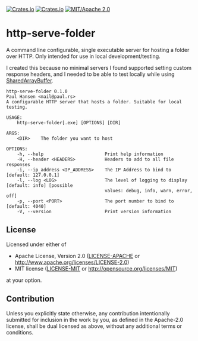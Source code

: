 
[![Crates.io](https://img.shields.io/crates/v/http-serve-folder)](https://crates.io/crates/http-serve-folder)
[![Crates.io](https://img.shields.io/crates/d/http-serve-folder)](https://crates.io/crates/http-serve-folder)
[![MIT/Apache 2.0](https://img.shields.io/badge/license-MIT%2FApache-blue.svg)](#License)

# http-serve-folder

A command line configurable, single executable server for hosting a folder over HTTP. Only intended for use in local development/testing. 

I created this because no minimal servers I found supported setting custom response headers, and I needed to be able to test locally while using [SharedArrayBuffer](https://developer.mozilla.org/en-US/docs/Web/JavaScript/Reference/Global_Objects/SharedArrayBuffer#security_requirements).

```
http-serve-folder 0.1.0
Paul Hansen <mail@paul.rs>
A configurable HTTP server that hosts a folder. Suitable for local testing.

USAGE:
    http-serve-folder[.exe] [OPTIONS] [DIR]

ARGS:
    <DIR>    The folder you want to host

OPTIONS:
    -h, --help                       Print help information
    -H, --header <HEADERS>           Headers to add to all file responses
    -i, --ip_address <IP_ADDRESS>    The IP Address to bind to [default: 127.0.0.1]
    -l, --log <LOG>                  The level of logging to display [default: info] [possible
                                     values: debug, info, warn, error, off]
    -p, --port <PORT>                The port number to bind to [default: 4040]
    -V, --version                    Print version information
```

## License

Licensed under either of

* Apache License, Version 2.0
  ([LICENSE-APACHE](LICENSE-APACHE) or http://www.apache.org/licenses/LICENSE-2.0)
* MIT license
  ([LICENSE-MIT](LICENSE-MIT) or http://opensource.org/licenses/MIT)

at your option.

## Contribution

Unless you explicitly state otherwise, any contribution intentionally submitted
for inclusion in the work by you, as defined in the Apache-2.0 license, shall be
dual licensed as above, without any additional terms or conditions.
